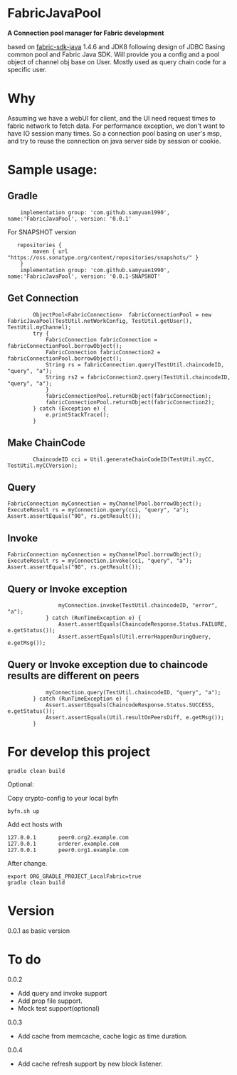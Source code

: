 # FabricJavaPool
**A Connection pool manager for Fabric development**

based on [fabric-sdk-java](https://github.com/hyperledger/fabric-sdk-java)  1.4.6 and JDK8
following design of JDBC
Basing common pool and Fabric Java SDK.
Will provide you a config and a pool object of channel obj base on User.
Mostly used as query chain code for a specific user.

# Why
Assuming we have a webUI for client, and the UI need request times to fabric network to fetch data.
For performance exception, we don't want to have IO session many times.
So a connection pool basing on user's msp, and try to reuse the connection on java server side by session or cookie. 

# Sample usage:
## Gradle
```
	implementation group: 'com.github.samyuan1990', name:'FabricJavaPool', version: '0.0.1'
```
For SNAPSHOT version
```
   repositories {
        maven { url "https://oss.sonatype.org/content/repositories/snapshots/" }
    }
	implementation group: 'com.github.samyuan1990', name:'FabricJavaPool', version: '0.0.1-SNAPSHOT'
```
## Get Connection
```
        ObjectPool<FabricConnection>  fabricConnectionPool = new FabricJavaPool(TestUtil.netWorkConfig, TestUtil.getUser(), TestUtil.myChannel);
        try {
            FabricConnection fabricConnection = fabricConnectionPool.borrowObject();
            FabricConnection fabricConnection2 = fabricConnectionPool.borrowObject();
            String rs = fabricConnection.query(TestUtil.chaincodeID, "query", "a");
            String rs2 = fabricConnection2.query(TestUtil.chaincodeID, "query", "a");
            }
            fabricConnectionPool.returnObject(fabricConnection);
            fabricConnectionPool.returnObject(fabricConnection2);
        } catch (Exception e) {
            e.printStackTrace();
        }
```
## Make ChainCode
```
        ChaincodeID cci = Util.generateChainCodeID(TestUtil.myCC, TestUtil.myCCVersion);
```
## Query
```
FabricConnection myConnection = myChannelPool.borrowObject();
ExecuteResult rs = myConnection.query(cci, "query", "a");
Assert.assertEquals("90", rs.getResult());
```
## Invoke
```
FabricConnection myConnection = myChannelPool.borrowObject();
ExecuteResult rs = myConnection.invoke(cci, "query", "a");
Assert.assertEquals("90", rs.getResult());
```
## Query or Invoke exception
```
                myConnection.invoke(TestUtil.chaincodeID, "error", "a");
            } catch (RunTimeException e) {
                Assert.assertEquals(ChaincodeResponse.Status.FAILURE, e.getStatus());
                Assert.assertEquals(Util.errorHappenDuringQuery, e.getMsg());
```
## Query or Invoke exception due to chaincode results are different on peers
```
            myConnection.query(TestUtil.chaincodeID, "query", "a");
        } catch (RunTimeException e) {
            Assert.assertEquals(ChaincodeResponse.Status.SUCCESS, e.getStatus());
            Assert.assertEquals(Util.resultOnPeersDiff, e.getMsg());
        }
```

# For develop this project
```
gradle clean build
```
Optional:

Copy crypto-config to your local byfn
```
byfn.sh up
```

Add ect hosts with
```
127.0.0.1       peer0.org2.example.com
127.0.0.1       orderer.example.com
127.0.0.1       peer0.org1.example.com
```
After change.
```
export ORG_GRADLE_PROJECT_LocalFabric=true
gradle clean build
```

# Version
0.0.1 as basic version

# To do
0.0.2
* Add query and invoke support
* Add prop file support.
* Mock test support(optional)

0.0.3
* Add cache from memcache, cache logic as time duration.

0.0.4
* Add cache refresh support by new block listener.